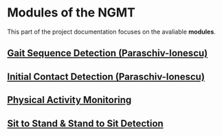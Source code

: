 # Modules of the NGMT

This part of the project documentation focuses on
the avaliable **modules**.

## [Gait Sequence Detection (Paraschiv-Ionescu)](gsd.md)

## [Initial Contact Detection (Paraschiv-Ionescu)](icd.md)

## [Physical Activity Monitoring](pam.md)

## [Sit to Stand & Stand to Sit Detection](ssd.md)
